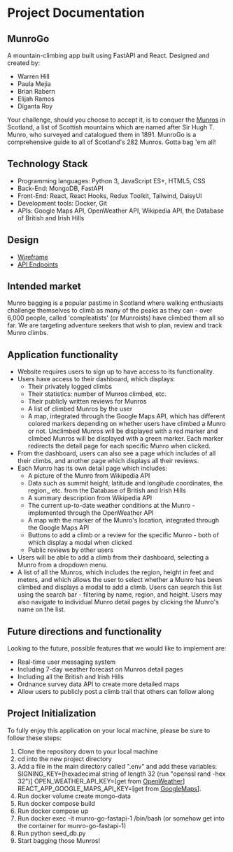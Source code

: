 # Project Documentation

## MunroGo

A mountain-climbing app built using FastAPI and React. Designed and created by:

- Warren Hill
- Paula Mejia
- Brian Rabern
- Elijah Ramos
- Diganta Roy

Your challenge, should you choose to accept it, is to conquer the [Munros](https://en.wikipedia.org/wiki/Munro) in Scotland, a list of Scottish mountains which are named after Sir Hugh T. Munro, who surveyed and catalogued them in 1891. MunroGo is a comprehensive guide to all of Scotland's 282 Munros. Gotta bag 'em all!

## Technology Stack

- Programming languages: Python 3, JavaScript ES+, HTML5, CSS
- Back-End: MongoDB, FastAPI
- Front-End: React, React Hooks, Redux Toolkit, Tailwind, DaisyUI
- Development tools: Docker, Git
- APIs: Google Maps API, OpenWeather API, Wikipedia API, the Database of British and Irish Hills

## Design

- [Wireframe](https://gitlab.com/elijahram/munro-go/-/blob/main/docs/Wireframe.png)
- [API Endpoints](https://gitlab.com/elijahram/munro-go/-/blob/main/docs/api-endpoints.md)

## Intended market

Munro bagging is a popular pastime in Scotland where walking enthusiasts challenge themselves to climb as many of the peaks as they can - over 6,000 people, called 'compleatists' (or Munroists) have climbed them all so far. We are targeting adventure seekers that wish to plan, review and track Munro climbs.

## Application functionality

- Website requires users to sign up to have access to its functionality.
- Users have access to their dashboard, which displays:
  - Their privately logged climbs
  - Their statistics: number of Munros climbed, etc.
  - Their publicly written reviews for Munros
  - A list of climbed Munros by the user
  - A map, integrated through the Google Maps API, which has different colored markers depending on whether users have climbed a Munro or not. Unclimbed Munros will be displayed with a red marker and climbed Munros will be displayed with a green marker. Each marker redirects the detail page for each specific Munro when clicked.
- From the dashboard, users can also see a page which includes of all their climbs, and another page which displays all their reviews.
- Each Munro has its own detail page which includes:
  - A picture of the Munro from Wikipedia API
  - Data such as summit height, latitude and longitude coordinates, the region,, etc. from the Database of British and Irish Hills
  - A summary description from Wikipedia API
  - The current up-to-date weather conditions at the Munro - implemented through the OpenWeather API
  - A map with the marker of the Munro's location, integrated through the Google Maps API
  - Buttons to add a climb or a review for the specific Munro - both of which display a modal when clicked
  - Public reviews by other users
- Users will be able to add a climb from their dashboard, selecting a Munro from a dropdown menu.
- A list of all the Munros, which includes the region, height in feet and meters, and which allows the user to select whether a Munro has been climbed and displays a modal to add a climb. Users can search this list using the search bar - filtering by name, region, and height. Users may also navigate to individual Munro detail pages by clicking the Munro's name on the list.

## Future directions and functionality

Looking to the future, possible features that we would like to implement are:

- Real-time user messaging system
- Including 7-day weather forecast on Munros detail pages
- Including all the British and Irish Hills
- Ordnance survey data API to create more detailed maps
- Allow users to publicly post a climb trail that others can follow along

## Project Initialization

To fully enjoy this application on your local machine, please be sure to follow these steps:

1. Clone the repository down to your local machine
2. cd into the new project directory
3. Add a file in the main directory called ".env" and add these variables:
  SIGNING_KEY=[hexadecimal string of length 32 (run "openssl rand -hex 32")]
  OPEN_WEATHER_API_KEY=[get from [OpenWeather](https://openweathermap.org/current)]
  REACT_APP_GOOGLE_MAPS_API_KEY=[get from [GoogleMaps](https://developers.google.com/maps)].
4. Run docker volume create mongo-data
5. Run docker compose build
6. Run docker compose up
7. Run docker exec -it munro-go-fastapi-1 /bin/bash (or somehow get into the container for munro-go-fastapi-1)
8. Run python seed_db.py
9. Start bagging those Munros!
